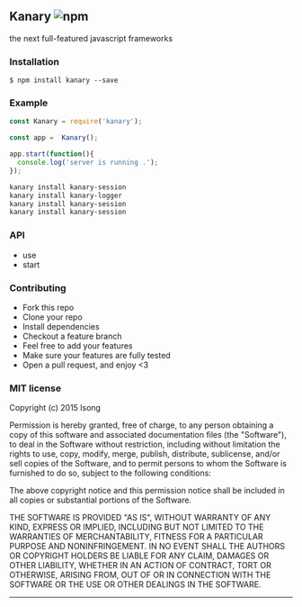 ## Kanary ![npm](https://badge.fury.io/js/kanary.png)

the next full-featured javascript frameworks

### Installation
````
$ npm install kanary --save
````

### Example
````javascript
const Kanary = require('kanary');

const app =  Kanary();

app.start(function(){
  console.log('server is running .');
});

````


```bash
kanary install kanary-session
kanary install kanary-logger
kanary install kanary-session
kanary install kanary-session
```

### API

- use
- start

### Contributing
- Fork this repo
- Clone your repo
- Install dependencies
- Checkout a feature branch
- Feel free to add your features
- Make sure your features are fully tested
- Open a pull request, and enjoy <3

### MIT license
Copyright (c) 2015 lsong

Permission is hereby granted, free of charge, to any person obtaining a copy
of this software and associated documentation files (the &quot;Software&quot;), to deal
in the Software without restriction, including without limitation the rights
to use, copy, modify, merge, publish, distribute, sublicense, and/or sell
copies of the Software, and to permit persons to whom the Software is
furnished to do so, subject to the following conditions:

The above copyright notice and this permission notice shall be included in
all copies or substantial portions of the Software.

THE SOFTWARE IS PROVIDED &quot;AS IS&quot;, WITHOUT WARRANTY OF ANY KIND, EXPRESS OR
IMPLIED, INCLUDING BUT NOT LIMITED TO THE WARRANTIES OF MERCHANTABILITY,
FITNESS FOR A PARTICULAR PURPOSE AND NONINFRINGEMENT. IN NO EVENT SHALL THE
AUTHORS OR COPYRIGHT HOLDERS BE LIABLE FOR ANY CLAIM, DAMAGES OR OTHER
LIABILITY, WHETHER IN AN ACTION OF CONTRACT, TORT OR OTHERWISE, ARISING FROM,
OUT OF OR IN CONNECTION WITH THE SOFTWARE OR THE USE OR OTHER DEALINGS IN
THE SOFTWARE.

---
